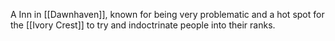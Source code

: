 A Inn in [[Dawnhaven]], known for being very problematic and a hot spot for the [[Ivory Crest]] to try and indoctrinate people into their ranks.  